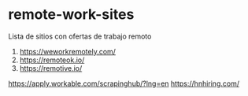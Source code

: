 # remote-work-sites
Lista de sitios con ofertas de trabajo remoto

1) https://weworkremotely.com/
2) https://remoteok.io/
3) https://remotive.io/


https://apply.workable.com/scrapinghub/?lng=en
https://hnhiring.com/
